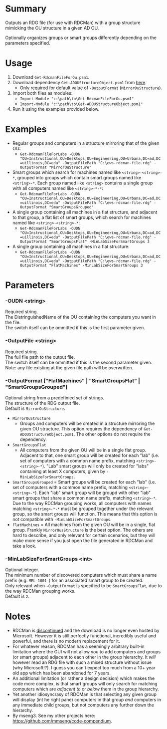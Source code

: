 # Summary
Outputs an RDG file (for use with RDCMan) with a group structure mimicking the OU structure in a given AD OU.

Optionally organizes groups or smart groups differently depending on the parameters specified.  

# Usage
1. Download `Get-RdcmanFileForOu.psm1`.
2. Download dependency `Get-ADOUStructureObject.psm1` from [here](https://github.com/engrit-illinois/Get-RdcmanFileForOu).
    - Only required for default value of `-OutputFormat` (`MirrorOuStructure`).
3. Import both files as modules:
    - `Import-Module "c:\path\to\Get-RdcmanFileForOu.psm1"`
    - `Import-Module "c:\path\to\Get-ADOUStructureObject.psm1"`
4. Run it using the examples provided below.

# Examples
- Regular groups and computers in a structure mirroring that of the given OU:
    - `Get-RdcmanFileForLabs -OUDN "OU=Instructional,OU=Desktops,OU=Engineering,OU=Urbana,DC=ad,DC=uillinois,DC=edu" -OutputFilePath "C:\ews-rdcman-file.rdg" -OutputFormat "MirrorOuStructure"`
- Smart groups which search for machines named like `<string>-<string>-*`, grouped into groups which contain smart groups named like `<string>-*`. Each group named like `<string>` contains a single group with all computers named like `<string>-*-*`:
    - `Get-RdcmanFileForLabs -OUDN "OU=Instructional,OU=Desktops,OU=Engineering,OU=Urbana,DC=ad,DC=uillinois,DC=edu" -OutputFilePath "C:\ews-rdcman-file.rdg" -OutputFormat "SmartGroupsGrouped"`
- A single group containing all machines in a flat structure, and adjacent to that group, a flat list of smart groups, which search for machines named like `<string>-<string>-*`:
    - `Get-RdcmanFileForLabs -OUDN "OU=Instructional,OU=Desktops,OU=Engineering,OU=Urbana,DC=ad,DC=uillinois,DC=edu" -OutputFilePath "C:\ews-rdcman-file.rdg" -OutputFormat "SmartGroupsFlat" -MinLabSizeForSmartGroups 3`
- A single group containing all machines in a flat structure:
    - `Get-RdcmanFileForLabs -OUDN "OU=Instructional,OU=Desktops,OU=Engineering,OU=Urbana,DC=ad,DC=uillinois,DC=edu" -OutputFilePath "C:\ews-rdcman-file.rdg" -OutputFormat "FlatMachines" -MinLabSizeForSmartGroups 3`

# Parameters

### -OUDN \<string\>
Required string.  
The DistringuishedName of the OU containing the computers you want in the file.  
The switch itself can be ommitted if this is the first parameter given.  

### -OutputFile \<string\>
Required string.  
The full file path to the output file.  
The switch itself can be ommitted if this is the second parameter given.  
Note: any file existing at the given file path will be overwritten.  

### -OutputFormat ["FlatMachines" | "SmartGroupsFlat" | "SmartGroupsGrouped"]
Optional string from a predefinied set of strings.  
The structure of the RDG output file.  
Default is `MirrorOuStructure`.  
- `MirrorOuStructure`
  - Groups and computers will be created in a structure mirroring the given OU structure. This option requires the dependency of `Get-ADOUStructureObject.psm1`. The other options do not require the dependency.
- `SmartGroupsFlat`
  - All computers from the given OU will be in a single flat group. Adjacent to that, one smart group will be created for each "lab" (i.e. set of computers with a common name prefix, matching `<string>-<string>-*`). "Lab" smart groups will only be created for "labs" containing at least X computers, given by `-MinLabSizeForSmartGroups`.
- `SmartGroupsGrouped` = Smart groups will be created for each "lab" (i.e. set of computers with a common name prefix, matching `<string>-<string>-*`). Each "lab" smart group will be groupd with other "lab" smart groups that share a common name prefix, matching `<string>-*`. Due to the way RDCMan grouping works, all computers with names matching `<string>-*-*` must be grouped together under the relevant group, so the smart groups will function. This means that this option is not compatible with `-MinLabSizeForSmartGroups`.
- `FlatMachines` = All machines from the given OU will be in a single, flat group.
Frankly `MirrorOusStructure` is the best option. The others are hard to describe, and only relevant for certain scenarios, but they will make more sense if you just open the file generated in RDCMan and take a look.  

### -MinLabSizeForSmartGroups \<int\>
Optional integer.  
The minimum number of discovered computers which must share a name prefix (e.g. `MEL-1001-`) for an associated smart group to be created.  
Only relevant when `-OutputFormat` is specified to be `SmartGroupsFlat`, due to the way RDCMan grouping works.  
Default is `2`.  

# Notes
- RDCMan is [discontinued](https://www.zdnet.com/article/microsoft-discontinues-rdcman-app-following-security-bug/) and the download is no longer even hosted by Microsoft. However it is still perfectly functional, incredibly useful and powerful, and there is no modern replacement for it.
- For whatever reason, RDCMan has a seemingly arbitrary built-in limitation where the GUI will not allow you to add computers and groups (or smart groups) adjacent to each other in the group hierarchy. It _will_ however read an RDG file with such a mixed structure without issue (why Microsoft!?). I guess you can't expect too much from a 10+ year old app which has been abandoned for 7 years.
- An additional limitation (or rather a design decision) which makes the code more complex, is that smart groups will only search for matching computers which are _adjacent to_ or _below_ them in the group hierarchy.
- Yet another idiosyncrasy of RDCMan is that selecting any given group will display (int he right pane) computers in that group _and_ computers in any immediate child groups, but not computers any further down the hierarchy.
- By mseng3. See my other projects here: https://github.com/mmseng/code-compendium.
